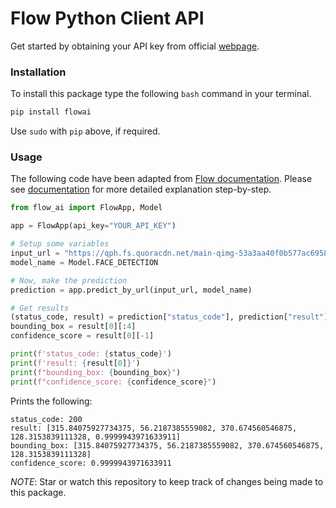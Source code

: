 # Flow Python Client API

Get started by obtaining your API key from official [webpage](https://theflowai.com).

### Installation

To install this package type the following `bash` command in your terminal.

```bash
pip install flowai
```
Use `sudo` with `pip` above, if required.

### Usage

The following code have been adapted from [Flow documentation](https://docs.theflow_ai.com). Please see [documentation](https://docs.theflow_ai.com) for more detailed explanation step-by-step.

```python
from flow_ai import FlowApp, Model

app = FlowApp(api_key="YOUR_API_KEY")

# Setup some variables
input_url = "https://qph.fs.quoracdn.net/main-qimg-53a3aa40f0b577ac69588681fb60d0c3-c"
model_name = Model.FACE_DETECTION

# Now, make the prediction
prediction = app.predict_by_url(input_url, model_name)

# Get results
(status_code, result) = prediction["status_code"], prediction["result"]
bounding_box = result[0][:4]
confidence_score = result[0][-1]

print(f'status_code: {status_code}')
print(f'result: {result[0]}')
print(f"bounding_box: {bounding_box}")
print(f"confidence_score: {confidence_score}")
```

Prints the following:
```
status_code: 200
result: [315.84075927734375, 56.2187385559082, 370.674560546875, 128.3153839111328, 0.9999943971633911]
bounding_box: [315.84075927734375, 56.2187385559082, 370.674560546875, 128.3153839111328]
confidence_score: 0.9999943971633911
```

*NOTE*: Star or watch this repository to keep track of changes being made to this package.
